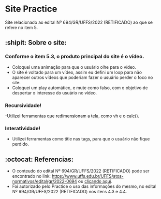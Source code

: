 # Site Practice 
Site relacionado ao edital Nº 694/GR/UFFS/2022 (RETIFICADO) ao que se refere no item 5.

## :shipit: Sobre o site:
### Conforme o item 5.3, o produto principal do site é o vídeo.
- Coloquei uma animação para que o usuário olhe para o vídeo.
- O site é voltado para um vídeo, assim eu defini um loop para não aparecer outros vídeos que poderiam fazer o usuário perder o foco no site.
- Coloquei um play automático, e mute como falso, com o objetivo de despertar o interesse do usuário no vídeo.
### Recursividade!
-Utilizei ferramentas que redimensionam a tela, como vh e o calc().
### Interatividade!
- Utilizei ferramentas como title nas tags, para que o usuário não fique perdido.


## :octocat: Referencias:
- O conteudo do edital Nº 694/GR/UFFS/2022 (RETIFICADO) pode ser encontrado no link: https://www.uffs.edu.br/UFFS/atos-normativos/edital/gr/2022-0694 ou [clicando aqui](https://www.uffs.edu.br/UFFS/atos-normativos/edital/gr/2022-0694).
- Foi autorizado pelo Practice o uso das informações do mesmo, no edital Nº 694/GR/UFFS/2022 (RETIFICADO) nos itens 4.3 e 4.4.
